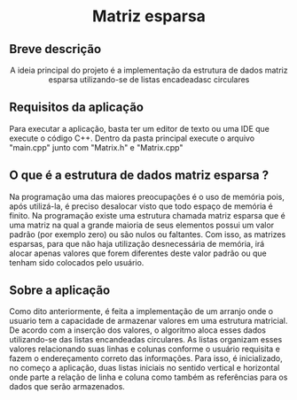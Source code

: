 <h1 align="center">Matriz esparsa</h1>


## Breve descrição 
<p align="center">A ideia principal do projeto é a implementação da estrutura de dados matriz esparsa utilizando-se de listas encadeadasc circulares</p>

## Requisitos da aplicação 
Para executar a aplicação, basta ter um editor de texto ou uma IDE que execute o código C++. Dentro da pasta principal execute o arquivo "main.cpp" junto com "Matrix.h" e "Matrix.cpp" 


## O que é a estrutura de dados matriz esparsa ? 
Na programação uma das maiores preocupações é o uso de memória pois, após utilizá-la, é preciso desalocar visto que todo espaço de memória é finito. Na programação existe uma estrutura chamada matriz esparsa que é uma matriz na qual a grande maioria de seus elementos possui um valor padrão (por exemplo zero) ou são nulos ou faltantes. Com isso, as matrizes esparsas, para que não haja utilização desnecessária de memória, irá alocar apenas valores que forem diferentes deste valor padrão ou que tenham sido colocados pelo usuário. 

## Sobre a aplicação
Como dito anteriormente, é feita a implementação de um arranjo onde o usuario tem a capacidade de armazenar valores em uma estrutura matricial. De acordo com a inserção dos valores, o algoritmo aloca esses dados utilizando-se das listas encandeadas circulares. As listas organizam esses valores relacionando suas linhas e colunas conforme o usuário requisita e fazem o endereçamento correto das informações. Para isso, é inicializado, no começo a aplicação, duas listas iniciais no sentido vertical e horizontal onde parte a relação de linha e coluna como também as referências para os dados que serão armazenados. 


